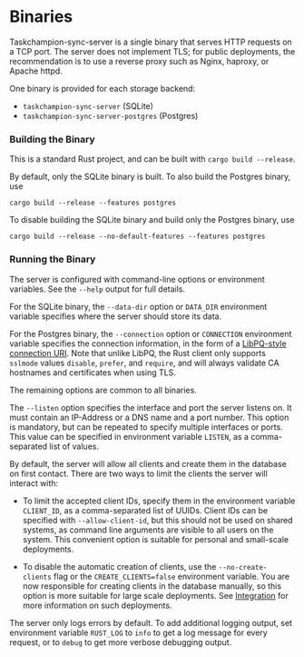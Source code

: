 # Binaries

Taskchampion-sync-server is a single binary that serves HTTP requests on a TCP
port. The server does not implement TLS; for public deployments, the
recommendation is to use a reverse proxy such as Nginx, haproxy, or Apache
httpd.

One binary is provided for each storage backend:

- `taskchampion-sync-server` (SQLite)
- `taskchampion-sync-server-postgres` (Postgres)

### Building the Binary

This is a standard Rust project, and can be built with `cargo build --release`.

By default, only the SQLite binary is built. To also build the Postgres binary,
use 
```none
cargo build --release --features postgres
```

To disable building the SQLite binary and build only the Postgres binary, use

```none
cargo build --release --no-default-features --features postgres
```

### Running the Binary

The server is configured with command-line options or environment variables.
See the `--help` output for full details.

For the SQLite binary, the `--data-dir` option or `DATA_DIR` environment
variable specifies where the server should store its data.

For the Postgres binary, the `--connection` option or `CONNECTION` environment
variable specifies the connection information, in the form of a [LibPQ-style
connection
URI](https://www.postgresql.org/docs/current/libpq-connect.html#LIBPQ-CONNSTRING-URIS).
Note that unlike LibPQ, the Rust client only supports `sslmode` values
`disable`, `prefer`, and `require`, and will always validate CA hostnames and
certificates when using TLS.

The remaining options are common to all binaries.

The `--listen` option specifies the interface and port the server listens on.
It must contain an IP-Address or a DNS name and a port number. This option is
mandatory, but can be repeated to specify multiple interfaces or ports. This
value can be specified in environment variable `LISTEN`, as a comma-separated
list of values.

By default, the server will allow all clients and create them in the database
on first contact. There are two ways to limit the clients the server will
interact with:

- To limit the accepted client IDs, specify them in the environment variable
`CLIENT_ID`, as a comma-separated list of UUIDs. Client IDs can be specified
with `--allow-client-id`, but this should not be used on shared systems, as
command line arguments are visible to all users on the system. This convenient
option is suitable for personal and small-scale deployments.

- To disable the automatic creation of clients, use the `--no-create-clients`
flag or the `CREATE_CLIENTS=false` environment variable. You are now
responsible for creating clients in the database manually, so this option is
more suitable for large scale deployments. See [Integration](../integration.md)
for more information on such deployments.

The server only logs errors by default. To add additional logging output, set
environment variable `RUST_LOG` to `info` to get a log message for every
request, or to `debug` to get more verbose debugging output.
